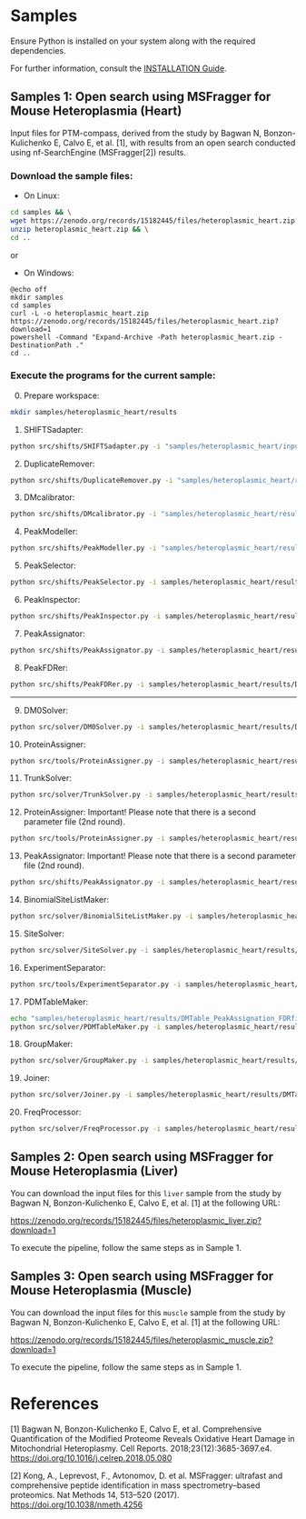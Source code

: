 # Samples

Ensure Python is installed on your system along with the required dependencies.

For further information, consult the [INSTALLATION Guide](INSTALLATION.md).



## Samples 1: Open search using MSFragger for Mouse Heteroplasmia (Heart)

Input files for PTM-compass, derived from the study by Bagwan N, Bonzon-Kulichenko E, Calvo E, et al. [1], with results from an open search conducted using nf-SearchEngine (MSFragger[2]) results.

### Download the sample files:

+ On Linux:
```bash
cd samples && \
wget https://zenodo.org/records/15182445/files/heteroplasmic_heart.zip?download=1 -O heteroplasmic_heart.zip && \
unzip heteroplasmic_heart.zip && \
cd ..
```

or

+ On Windows:
```batch
@echo off
mkdir samples
cd samples
curl -L -o heteroplasmic_heart.zip https://zenodo.org/records/15182445/files/heteroplasmic_heart.zip?download=1 
powershell -Command "Expand-Archive -Path heteroplasmic_heart.zip -DestinationPath ."
cd ..
```

### Execute the programs for the current sample:

0. Prepare workspace:
```bash
mkdir samples/heteroplasmic_heart/results
```

1. SHIFTSadapter:
```bash
python src/shifts/SHIFTSadapter.py -i "samples/heteroplasmic_heart/inputs/msfragger/*.tsv" -o samples/heteroplasmic_heart/results
```

2. DuplicateRemover:
```bash
python src/shifts/DuplicateRemover.py -i "samples/heteroplasmic_heart/results/*_SHIFTS.feather" -c samples/heteroplasmic_heart/inputs/params.ini
```

3. DMcalibrator:
```bash
python src/shifts/DMcalibrator.py -i "samples/heteroplasmic_heart/results/*_SHIFTS_Unique.feather" -c samples/heteroplasmic_heart/inputs/params.ini
```

4. PeakModeller:
```bash
python src/shifts/PeakModeller.py -i "samples/heteroplasmic_heart/results/*_SHIFTS_Unique_calibrated.feather" -c samples/heteroplasmic_heart/inputs/params.ini
```

5. PeakSelector:
```bash
python src/shifts/PeakSelector.py -i samples/heteroplasmic_heart/results/DMHistogram.tsv -c samples/heteroplasmic_heart/inputs/params.ini
```

6. PeakInspector:
```bash
python src/shifts/PeakInspector.py -i samples/heteroplasmic_heart/results/DMHistogram.tsv -c samples/heteroplasmic_heart/inputs/params.ini
```

7. PeakAssignator:
```bash
python src/shifts/PeakAssignator.py -i samples/heteroplasmic_heart/results/DMTable.feather -a samples/heteroplasmic_heart/results/PeakSelector_ApexList.txt -c samples/heteroplasmic_heart/inputs/params.ini
```

8. PeakFDRer:
```bash
python src/shifts/PeakFDRer.py -i samples/heteroplasmic_heart/results/DMTable_PeakAssignation.feather -e samples/heteroplasmic_heart/inputs/experimental_table.tsv -c samples/heteroplasmic_heart/inputs/params.ini
```

___

9. DM0Solver:
```bash
python src/solver/DM0Solver.py -i samples/heteroplasmic_heart/results/DMTable_PeakAssignation_FDRfiltered.tsv -a samples/heteroplasmic_heart/results/PeakSelector_ApexList.txt -c samples/heteroplasmic_heart/inputs/params.ini
```

10. ProteinAssigner:
```bash
python src/tools/ProteinAssigner.py -i samples/heteroplasmic_heart/results/DMTable_PeakAssignation_FDRfiltered_DM0S.txt -f samples/heteroplasmic_heart/inputs/database.fasta -o samples/heteroplasmic_heart/results/DMTable_PeakAssignation_FDRfiltered_DM0S_PA.txt -c samples/heteroplasmic_heart/inputs/params.ini
```

11. TrunkSolver:
```bash
python src/solver/TrunkSolver.py -i samples/heteroplasmic_heart/results/DMTable_PeakAssignation_FDRfiltered_DM0S_PA.txt -f samples/heteroplasmic_heart/inputs/database.fasta -c samples/heteroplasmic_heart/inputs/params.ini
```

12. ProteinAssigner:
Important! Please note that there is a second parameter file (2nd round).
```bash
python src/tools/ProteinAssigner.py -i samples/heteroplasmic_heart/results/DMTable_PeakAssignation_FDRfiltered_DM0S_PA_TS.txt -f samples/heteroplasmic_heart/inputs/database.fasta -o samples/heteroplasmic_heart/results/DMTable_PeakAssignation_FDRfiltered_DM0S_PA_TS_PA.txt -c samples/heteroplasmic_heart/inputs/params_2_Round.ini
```

13. PeakAssignator:
Important! Please note that there is a second parameter file (2nd round).
```bash
python src/shifts/PeakAssignator.py -i samples/heteroplasmic_heart/results/DMTable_PeakAssignation_FDRfiltered_DM0S_PA_TS_PA.txt -a samples/heteroplasmic_heart/results/PeakSelector_ApexList.txt -c samples/heteroplasmic_heart/inputs/params_2_Round.ini
```

14. BinomialSiteListMaker:
```bash
python src/solver/BinomialSiteListMaker.py -i samples/heteroplasmic_heart/results/DMTable_PeakAssignation_FDRfiltered_DM0S_PA_T_PeakAssignation.tsv -o samples/heteroplasmic_heart/results/BinomialSiteListMaker_PEAKS_Output.xlsx -c samples/heteroplasmic_heart/inputs/params.ini
```

15. SiteSolver:
```bash
python src/solver/SiteSolver.py -i samples/heteroplasmic_heart/results/DMTable_PeakAssignation_FDRfiltered_DM0S_PA_T_PeakAssignation.tsv -pl samples/heteroplasmic_heart/inputs/site_solver_list.txt -c samples/heteroplasmic_heart/inputs/params.ini
```

16. ExperimentSeparator:
```bash
python src/tools/ExperimentSeparator.py -i samples/heteroplasmic_heart/results/DMTable_PeakAssignation_FDRfiltered_DM0S_PA_T_PeakAssignation_SS.txt -c "Experiment" -o samples/heteroplasmic_heart/results/
```

17. PDMTableMaker:
```bash
echo "samples/heteroplasmic_heart/results/DMTable_PeakAssignation_FDRfiltered_DM0S_PA_T_PeakAssignation_SS_Heart_FDR.tsv" > "samples/heteroplasmic_heart/results/experiment.txt"
python src/solver/PDMTableMaker.py -i samples/heteroplasmic_heart/results/experiment.txt -f samples/heteroplasmic_heart/inputs/database.fasta -c samples/heteroplasmic_heart/inputs/params.ini
```

18. GroupMaker:
```bash
python src/solver/GroupMaker.py -i samples/heteroplasmic_heart/results/DMTable_PeakAssignation_FDRfiltered_DM0S_PA_T_PeakAssignation_SS_Heart_FDR_PDMTable.txt -u samples/heteroplasmic_heart/inputs/group_maker_list.txt -c samples/heteroplasmic_heart/inputs/params.ini
```

19. Joiner:
```bash
python src/solver/Joiner.py -i samples/heteroplasmic_heart/results/DMTable_PeakAssignation_FDRfiltered_DM0S_PA_T_PeakAssignation_SS_Heart_FDR_PDMTable_GM.txt -c samples/heteroplasmic_heart/inputs/params.ini
```

20. FreqProcessor:
```bash
python src/solver/FreqProcessor.py -i samples/heteroplasmic_heart/results/DMTable_PeakAssignation_FDRfiltered_DM0S_PA_T_PeakAssignation_SS_Heart_FDR_PDMTable_GM_J.txt -od samples/heteroplasmic_heart/results/DMTable_PeakAssignation_FDRfiltered_DM0S_PA_T_PeakAssignation_SS_Heart_FDR_PDMTable_GM_J_PDM_Table_pgmFreq.tsv  -og samples/heteroplasmic_heart/results/DMTable_PeakAssignation_FDRfiltered_DM0S_PA_T_PeakAssignation_SS_Heart_FDR_PDMTable_GM_J_PGM_Table_pgmFreq.tsv
```



## Samples 2: Open search using MSFragger for Mouse Heteroplasmia (Liver)

You can download the input files for this `liver` sample from the study by Bagwan N, Bonzon-Kulichenko E, Calvo E, et al. [1] at the following URL:

https://zenodo.org/records/15182445/files/heteroplasmic_liver.zip?download=1

To execute the pipeline, follow the same steps as in Sample 1.



## Samples 3: Open search using MSFragger for Mouse Heteroplasmia (Muscle)

You can download the input files for this `muscle` sample from the study by Bagwan N, Bonzon-Kulichenko E, Calvo E, et al. [1] at the following URL:

https://zenodo.org/records/15182445/files/heteroplasmic_muscle.zip?download=1

To execute the pipeline, follow the same steps as in Sample 1.



# References

[1] Bagwan N, Bonzon-Kulichenko E, Calvo E, et al. Comprehensive Quantification of the Modified Proteome Reveals Oxidative Heart Damage in Mitochondrial Heteroplasmy. Cell Reports. 2018;23(12):3685-3697.e4. https://doi.org/10.1016/j.celrep.2018.05.080

[2] Kong, A., Leprevost, F., Avtonomov, D. et al. MSFragger: ultrafast and comprehensive peptide identification in mass spectrometry–based proteomics. Nat Methods 14, 513–520 (2017). https://doi.org/10.1038/nmeth.4256

